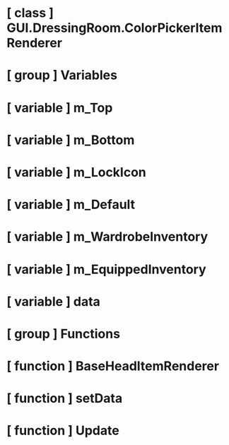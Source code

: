 # [ class ] GUI.DressingRoom.ColorPickerItemRenderer

# [ group ] Variables

# [ variable ] m_Top

# [ variable ] m_Bottom

# [ variable ] m_LockIcon

# [ variable ] m_Default

# [ variable ] m_WardrobeInventory

# [ variable ] m_EquippedInventory

# [ variable ] data

# [ group ] Functions

# [ function ] BaseHeadItemRenderer

# [ function ] setData

# [ function ] Update

